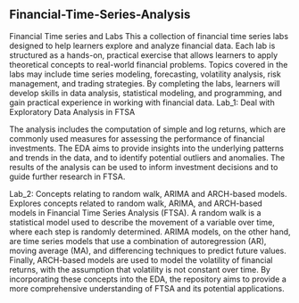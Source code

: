 ## Financial-Time-Series-Analysis

Financial Time series and Labs
This a collection of financial time series labs designed to help learners explore and analyze financial data. Each lab is structured as a hands-on, practical exercise that allows learners to apply theoretical concepts to real-world financial problems. Topics covered in the labs may include time series modeling, forecasting, volatility analysis, risk management, and trading strategies. By completing the labs, learners will develop skills in data analysis, statistical modeling, and programming, and gain practical experience in working with financial data.
Lab_1: Deal with Exploratory Data Analysis in FTSA 

The analysis includes the computation of simple and log returns, which are commonly used measures for assessing the performance of financial investments. The EDA aims to provide insights into the underlying patterns and trends in the data, and to identify potential outliers and anomalies. The results of the analysis can be used to inform investment decisions and to guide further research in FTSA.

Lab_2: Concepts relating to random walk, ARIMA and ARCH-based models.
Explores concepts related to random walk, ARIMA, and ARCH-based models in Financial Time Series Analysis (FTSA). A random walk is a statistical model used to describe the movement of a variable over time, where each step is randomly determined. ARIMA models, on the other hand, are time series models that use a combination of autoregression (AR), moving average (MA), and differencing techniques to predict future values. Finally, ARCH-based models are used to model the volatility of financial returns, with the assumption that volatility is not constant over time. By incorporating these concepts into the EDA, the repository aims to provide a more comprehensive understanding of FTSA and its potential applications.
